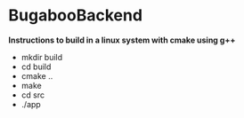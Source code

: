 # BugabooBackend
**Instructions to build in a linux system with cmake using g++**
* mkdir build
* cd build
* cmake ..
* make
* cd src
* ./app
